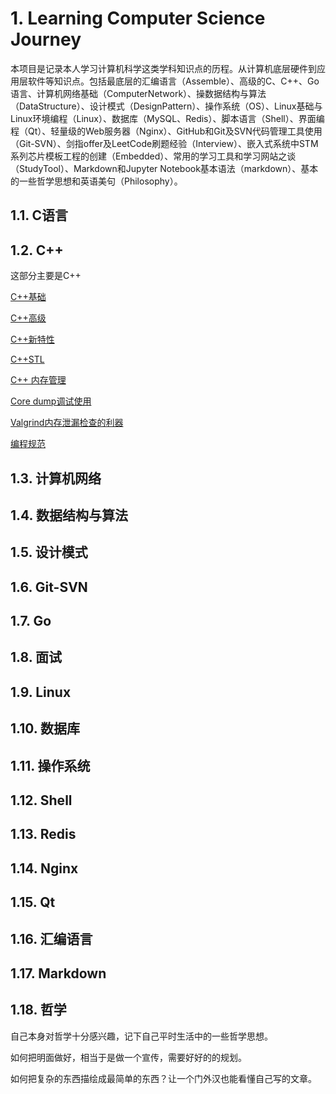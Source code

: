 <!--
 * @Author: JohnJeep
 * @Date: 2020-04-04 09:46:51
 * @LastEditTime: 2021-04-06 00:10:40
 * @LastEditors: Please set LastEditors
 * @Description: In User Settings Edit
-->
# 1. Learning Computer Science Journey

本项目是记录本人学习计算机科学这类学科知识点的历程。从计算机底层硬件到应用层软件等知识点。包括最底层的汇编语言（Assemble）、高级的C、C++、Go语言、计算机网络基础（ComputerNetwork）、操数据结构与算法（DataStructure）、设计模式（DesignPattern）、操作系统（OS）、Linux基础与Linux环境编程（Linux）、数据库（MySQL、Redis）、脚本语言（Shell）、界面编程（Qt）、轻量级的Web服务器（Nginx）、GitHub和Git及SVN代码管理工具使用（Git-SVN）、剑指offer及LeetCode刷题经验（Interview）、嵌入式系统中STM系列芯片模板工程的创建（Embedded）、常用的学习工具和学习网站之谈（StudyTool）、Markdown和Jupyter Notebook基本语法（markdown）、基本的一些哲学思想和英语美句（Philosophy）。



## 1.1. C语言

## 1.2. C++
这部分主要是C++

[C++基础](./C++/01-C++基础.md)

[C++高级](C++/02-C++高级.md)

[C++新特性](C++/03-C++新特性.md)

[C++STL](C++/04-C++STL.md)

[C++ 内存管理](./C++/05-内存管理.md)

[Core dump调试使用](./C++/Core-dump.md)

[Valgrind内存泄漏检查的利器](C++/Valgrind.md)

[编程规范](./C++/编程规范.md)


## 1.3. 计算机网络

## 1.4. 数据结构与算法

## 1.5. 设计模式


## 1.6. Git-SVN

## 1.7. Go


## 1.8. 面试

## 1.9. Linux

## 1.10. 数据库

## 1.11. 操作系统


## 1.12. Shell


## 1.13. Redis

## 1.14. Nginx


## 1.15. Qt

## 1.16. 汇编语言

## 1.17. Markdown


## 1.18. 哲学
自己本身对哲学十分感兴趣，记下自己平时生活中的一些哲学思想。



如何把明面做好，相当于是做一个宣传，需要好好的的规划。

如何把复杂的东西描绘成最简单的东西？让一个门外汉也能看懂自己写的文章。

